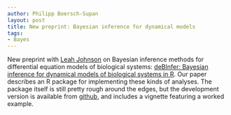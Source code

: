 ```yaml
---
author: Philipp Boersch-Supan
layout: post
title: New preprint: Bayesian inference for dynamical models
tags:
- Bayes
---
```


New preprint with [Leah Johnson](http://leah.johnson-gramacy.com) on Bayesian inference methods for differential equation models of biological systems: [deBInfer: Bayesian inference for dynamical models of biological systems in R](http://arxiv.org/abs/1605.00021). Our paper describes an R package for implementing these kinds of analyses. The package itself is still pretty rough around the edges, but the development version is available from [github](https://github.com/pboesu/debinfer), and includes a vignette featuring a worked example.
